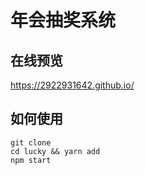 # 年会抽奖系统
## 在线预览

https://2922931642.github.io/

## 如何使用
```
git clone
cd lucky && yarn add
npm start
```
